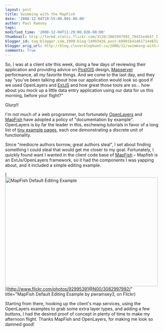 ```yaml
---
layout: post
title: Swimming with the MapFish
date: '2008-12-04T10:55:00.001-08:00'
author: Paul Ramsey
tags: 
modified_time: '2008-12-04T11:29:06.026-08:00'
thumbnail: http://farm4.static.flickr.com/3110/3082997992_78d31e4647_t.jpg
blogger_id: tag:blogger.com,1999:blog-14903426.post-699016414617144831
blogger_orig_url: http://blog.cleverelephant.ca/2008/12/swimming-with-mapfish.html
comments: True
---
```


So, I was at a client site this week, doing a few days of reviewing their application and providing advice on [PostGIS](http://postgis.net/) design, [Mapserver](http://mapserver.gis.umn.edu) performance, all my favorite things.  And we come to the last day, and they say "you've been talking about how our application would look so good if we used OpenLayers and [ExtJS](http://www.extjs.com) and how great those tools are so... how about you mock up a little data entry application using our data for us this morning, before your flight?"

Glurp!!

I'm not much of a web programmer, but fortunately [OpenLayers](http://www.openlayers.org) and [MapFish](http://www.mapfish.org) have adopted a policy of "documentation by example".  OpenLayers is by far the leader in this, eschewing tutorials in favor of a long list of [tiny example pages](http://openlayers.org/dev/examples/), each one demonstrating a discrete unit of functionality.

Since "mediocre authors borrow, great authors steal", I set about finding something I could steal that would get me closer to my goal.  Fortunately, I quickly found want I wanted in the client code base of [MapFish](http://www.mapfish.org) &ndash; Mapfish is an ExtJs/OpenLayers framework, so it had the components I was yapping about, and it included a simple editing example.

[<img src="http://farm4.static.flickr.com/3110/3082997992_78d31e4647.jpg" width="500" height="358" alt="MapFish Default Editing Example" />](http://www.flickr.com/photos/92995391@N00/3082997992/" title="MapFish Default Editing Example by pwramsey3, on Flickr)

Starting from there, hooking up the client's map services, using the OpenLayers examples to grab some extra layer types, and adding a few buttons, I had the desired proof of concept in plenty of time to make my afternoon flight.  Thanks MapFish and OpenLayers, for making me look so damned good!

